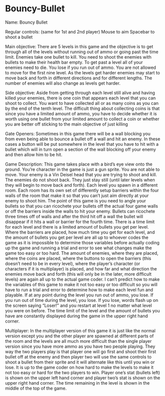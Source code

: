 # Bouncy-Bullet

Name: Bouncy Bullet

Regular controls: 
	(same for 1st and 2nd player)
Mouse to aim
Spacebar to shoot a bullet

Main objective: There are 5 levels in this game and the objective is to get through all of the levels
without running out of ammo or going past the time limit. Enemies take one bullet to kill. You need to
shoot the enemies with bullets to make their health bar empty. To get past a level all of your enemies
need to die. You lose if you run out of ammo. You are not allowed to move for the first nine level. As
the levels get harder enemies may start to move back and forth in different directions and for 
different lengths. The number of enemies will also change as levels get harder. 

Side objective: Aside from getting through each level still alive and having killed your enemies, there
is one coin that appears each level that you can shoot to collect. You want to have collected all or as
many coins as you can by the end of the tenth level. The difficult thing about collecting coins is 
that since you have a limited amount of ammo, you have to decide whether it is worth using one bullet
from your limited amount to collect a coin or whether you are better off sticking to the main objective
of just killing 

Gate Openers: Sometimes in this game there will be a wall blocking you from even being able to bounce a
bullet off a wall and hit an enemy. In these cases a button will be put somewhere in the level that you
have to hit with a bullet which will in turn open a section of the wall blocking off your enemy and 
then allow him to be hit.

Game Description: This game takes place with a bird’s eye view onto the ground. You’re character in the
game is just a gun sprite. You are not able to move. Your enemy is a Vin Deisel head that you are 
trying to shoot and kill. The enemies do not shoot back. They just stay still (until later levels when 
they will begin to move back and forth). Each level you spawn in a different room. Each room has its 
own set of differently setup barriers within the four walls of the room that make it so that you can’t
just aim directly at your enemy to shoot him. The point of this game is you need to angle your bullets 
so that you can ricochete your bullets off the actual four game walls or off the barriers inside the 
walls to hit your enemy. Bullets can ricochete three times off of walls and after the third hit off a 
wall the bullet will disappear if it hits a wall or barrier for the fourth time. There is a time limit 
for each level and there is a limited amount of bullets you get per level. Where the barriers are 
placed, how much time you get for each level, and the amount of bullets you get per level are all up to
whoever codes the game as it is impossible to determine those variables before actually coding up the 
game and running a trial and error to see what changes make the game too easy or too hard. The amount 
of enemies, where they are placed, where the coins are placed, where the buttons to open the barriers 
(this doesn’t need to be in every level), where the player’s character (or characters if it is
multiplayer) is placed, and how far and what direction the enemies move back and forth (this will only 
be in the later, more difficult levels) are again all up to the actual game coder. I can’t predict how 
to make the variables of this game to make it not too easy or too difficult so you will have to run a 
trial and error to determine how to make each level fun and playable. If at any point during the level 
you run out of ammo, you lose. If you run out of time during the level, you lose. If you lose, words 
flash up on the screen saying “Loser!” and you restart at level 1 no matter what level you were on 
before. The time limit of the level and the amount of bullets you have are constantly displayed during 
the game in the upper right hand corner.

Multiplayer: In the multiplayer version of this game it is just like the normal version except you and 
the other player are spawned at different parts of the room and the levels are all much more difficult 
than the single player version since you have more ammo as you have two people playing. They way the 
two players play is that player one will go first and shoot their first bullet off at the enemy and 
then player two will use the same controls to shoot a bullet from their sprite and it will alternate 
like this until you win or lose. It is up to the game coder on how hard to make the levels to make it 
not too easy or hard for the two players to win.  Player one’s stat (bullets left) is shown 
on the upper left hand corner and player two’s stat is shown on the upper right hand corner. The time 
remaining in the level is shown in the middle of the top of the game.

